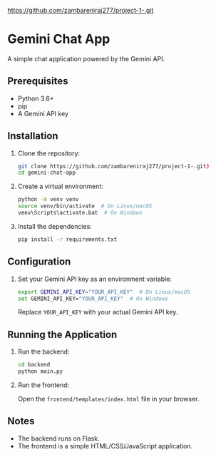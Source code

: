 https://github.com/zambareniraj277/project-1-.git
# Gemini Chat App

A simple chat application powered by the Gemini API.

## Prerequisites

- Python 3.6+
- pip
- A Gemini API key

## Installation

1. Clone the repository:

   ```bash
   git clone https://github.com/zambareniraj277/project-1-.git)
   cd gemini-chat-app
   ```

2. Create a virtual environment:

   ```bash
   python -m venv venv
   source venv/bin/activate  # On Linux/macOS
   venv\Scripts\activate.bat  # On Windows
   ```

3. Install the dependencies:

   ```bash
   pip install -r requirements.txt
   ```

## Configuration

1. Set your Gemini API key as an environment variable:

   ```bash
   export GEMINI_API_KEY="YOUR_API_KEY"  # On Linux/macOS
   set GEMINI_API_KEY="YOUR_API_KEY"  # On Windows
   ```

   Replace `YOUR_API_KEY` with your actual Gemini API key.

## Running the Application

1.  Run the backend:

    ```bash
    cd backend
    python main.py
    ```

2.  Run the frontend:

    Open the `frontend/templates/index.html` file in your browser.

## Notes

- The backend runs on Flask.
- The frontend is a simple HTML/CSS/JavaScript application.
